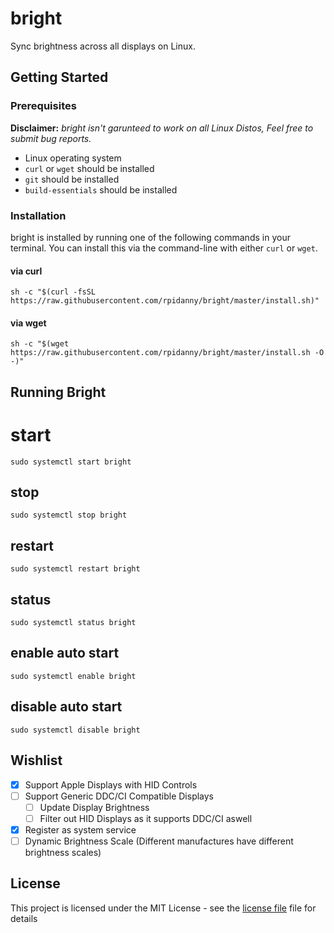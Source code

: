 # bright

Sync brightness across all displays on Linux.

## Getting Started

### Prerequisites

__Disclaimer:__ _bright isn't garunteed to work on all Linux Distos, Feel free to submit bug reports._

* Linux operating system
* `curl` or `wget` should be installed
* `git` should be installed
* `build-essentials` should be installed

### Installation

bright is installed by running one of the following commands in your terminal. You can install this via the command-line with either `curl` or `wget`.

#### via curl

```shell
sh -c "$(curl -fsSL https://raw.githubusercontent.com/rpidanny/bright/master/install.sh)"
```

#### via wget

```shell
sh -c "$(wget https://raw.githubusercontent.com/rpidanny/bright/master/install.sh -O -)"
```

## Running Bright

# start

```shell
sudo systemctl start bright
```

## stop
```shell
sudo systemctl stop bright
```

## restart
```shell
sudo systemctl restart bright
```

## status
```shell
sudo systemctl status bright
```

## enable auto start
```shell
sudo systemctl enable bright
```

## disable auto start
```shell
sudo systemctl disable bright
```

## Wishlist

* [x] Support Apple Displays with HID Controls
* [ ] Support Generic DDC/CI Compatible Displays
  * [ ] Update Display Brightness
  * [ ] Filter out HID Displays as it supports DDC/CI aswell
* [x] Register as system service
* [ ] Dynamic Brightness Scale (Different manufactures have different brightness scales)

## License

This project is licensed under the MIT License - see the [license file](LICENSE) file for details